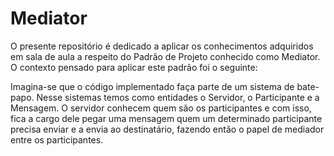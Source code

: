 # Mediator
<div>
  <p>O presente repositório é dedicado a aplicar os conhecimentos adquiridos em sala de aula a respeito do Padrão de Projeto conhecido como Mediator. O contexto pensado para aplicar este padrão foi o seguinte:</p>

  <p>Imagina-se que o código implementado faça parte de um sistema de bate-papo. Nesse sistemas temos como entidades o Servidor, o Participante e a Mensagem. O servidor conhecem quem são os participantes e com isso, fica a cargo dele pegar uma mensagem quem um determinado participante precisa enviar e a envia ao destinatário, fazendo então o papel de mediador entre os participantes.</p>
</div>
